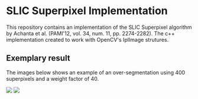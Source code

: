 # SLIC Superpixel Implementation
This repository contains an implementation of the SLIC Superpixel algorithm by Achanta et al. (PAMI'12, vol. 34, num. 11, pp. 2274-2282). The c++ implementation created to work with OpenCV's IplImage strutures.

## Exemplary result
The images below shows an example of an over-segmentation using 400 superpixels and a weight factor of 40.
<p aling="center">
    <img src="https://github.com/PSMM/SLIC-Superpixels/dog.png?raw-true" />
    <img src="https://github.com/PSMM/SLIC-Superpixels/dog_segmentation.png?raw-true" />
</p>
